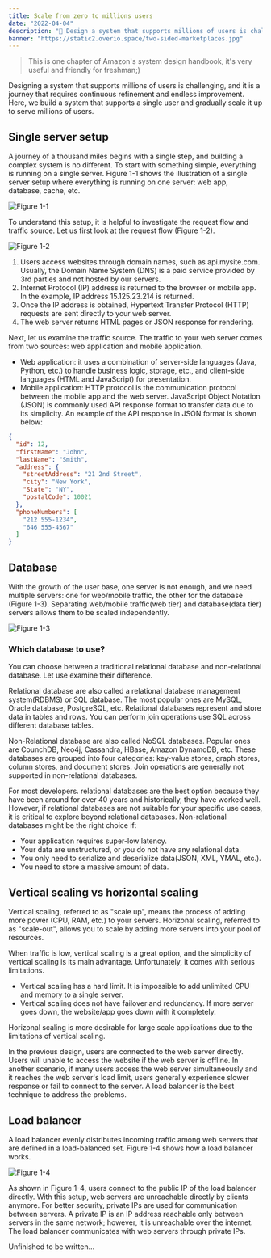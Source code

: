 ```yaml
---
title: Scale from zero to millions users 
date: "2022-04-04"
description: "🤖 Design a system that supports millions of users is challenging..."
banner: "https://static2.overio.space/two-sided-marketplaces.jpg"
---
```


> This is one chapter of Amazon's system design handbook, it's very useful and friendly for freshman;)

Designing a system that supports millions of users is challenging, and it is a journey that requires continuous refinement and endless improvement. Here, we build a system that supports a single user and gradually scale it up to serve millions of users.

## Single server setup

A journey of a thousand miles begins with a single step, and building a complex system is no different. To start with something simple, everything is running on a single server. Figure 1-1 shows the illustration of a single server setup where everything is running on one server: web app, database, cache, etc.

![Figure 1-1](./assets/figure1-1.png)

To understand this setup, it is helpful to investigate the request flow and traffic source. Let us first look at the request flow (Figure 1-2).

![Figure 1-2](./assets/figure1-2.png)

1. Users access websites through domain names, such as api.mysite.com. Usually, the Domain Name System (DNS) is a paid service provided by 3rd parties and not hosted by our servers.
2. Internet Protocol (IP) address is returned to the browser or mobile app. In the example, IP address 15.125.23.214 is returned.
3. Once the IP address is obtained, Hypertext Transfer Protocol (HTTP) requests are sent directly to your web server.
4. The web server returns HTML pages or JSON response for rendering.

Next, let us examine the traffic source. The traffic to your web server comes from two sources: web application and mobile application.

- Web application: it uses a combination of server-side languages (Java, Python, etc.) to handle business logic, storage, etc., and client-side languages (HTML and JavaScript) for presentation.
- Mobile application: HTTP protocol is the communication protocol between the mobile app and the web server. JavaScript Object Notation (JSON) is commonly used API response format to transfer data due to its simplicity. An example of the API response in JSON format is shown below:

```json
{
  "id": 12,
  "firstName": "John",
  "lastName": "Smith",
  "address": {
    "streetAddress": "21 2nd Street",
    "city": "New York",
    "State": "NY",
    "postalCode": 10021
  },
  "phoneNumbers": [
    "212 555-1234",
    "646 555-4567"
  ]
}
```

## Database

With the growth of the user base, one server is not enough, and we need multiple servers: one for web/mobile traffic, the other for the database (Figure 1-3). Separating web/mobile traffic(web tier) and database(data tier) servers allows them to be scaled independently.

![Figure 1-3](./assets/figure1-3.png)

### Which database to use?

You can choose between a traditional relational database and non-relational database. Let use examine their difference.

Relational database are also called a relational database management system(RDBMS) or SQL database. The most popular ones are MySQL, Oracle database, PostgreSQL, etc. Relational databases represent and store data in tables and rows. You can perform join operations use SQL across different database tables.

Non-Relational database are also called NoSQL databases. Popular ones are CounchDB, Neo4j, Cassandra, HBase, Amazon DynamoDB, etc. These databases are grouped into four categories: key-value stores, graph stores, column stores, and document stores. Join operations are generally not supported in non-relational databases.

For most developers. relational databases are the best option because they have been around for over 40 years and historically, they have worked well. However, if relational databases are not suitable for your specific use cases, it is critical to explore beyond relational databases. Non-relational databases might be the right choice if:

- Your application requires super-low latency.
- Your data are unstructured, or you do not have any relational data.
- You only need to serialize and deserialize data(JSON, XML, YMAL, etc.).
- You need to store a massive amount of data.

## Vertical scaling vs horizontal scaling

Vertical scaling, referred to as "scale up", means the process of adding more power (CPU, RAM, etc.) to your servers. Horizonal scaling, referred to as "scale-out", allows you to scale by adding more servers into your pool of resources.

When traffic is low, vertical scaling is a great option, and the simplicity of vertical scaling is its main advantage. Unfortunately, it comes with serious limitations.

- Vertical scaling has a hard limit. It is impossible to add unlimited CPU and memory to a single server.
- Vertical scaling does not have failover and redundancy. If more server goes down, the website/app goes down with it completely.

Horizonal scaling is more desirable for large scale applications due to the limitations of vertical scaling.

In the previous design, users are connected to the web server directly. Users will unable to access the website if the web server is offline. In another scenario, if many users access the web server simultaneously and it reaches the web server's load limit, users generally experience slower response or fail to connect to the server. A load balancer is the best technique to address the problems.

## Load balancer

A load balancer evenly distributes incoming traffic among web servers that are defined in a load-balanced set. Figure 1-4 shows how a load balancer works.

![Figure 1-4](./assets/figure1-4.png)

As shown in Figure 1-4, users connect to the public IP of the load balancer directly. With this setup, web servers are unreachable directly by clients anymore. For better security, private IPs are used for communication between servers. A private IP is an IP address reachable only between servers in the same network; however, it is unreachable over the internet. The load balancer communicates with web servers through private IPs.

Unfinished to be written...
